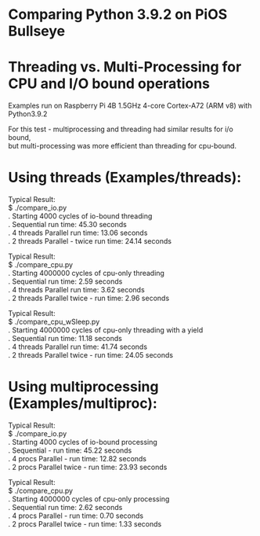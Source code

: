 # Comparing Python 3.9.2 on PiOS Bullseye
# Threading vs. Multi-Processing for CPU and I/O bound operations

Examples run on Raspberry Pi 4B  1.5GHz 4-core Cortex-A72 (ARM v8)
with Python3.9.2

For this test - multiprocessing and threading had similar results for i/o bound,  
but multi-processing was more efficient than threading for cpu-bound.  

# Using threads (Examples/threads):
Typical Result:  
$ ./compare_io.py  
.  Starting 4000 cycles of io-bound threading  
.  Sequential run time: 45.30 seconds  
.  4 threads Parallel run time: 13.06 seconds  
.  2 threads Parallel - twice run time: 24.14 seconds  

Typical Result:  
$ ./compare_cpu.py  
.  Starting 4000000 cycles of cpu-only threading  
.  Sequential run time: 2.59 seconds  
.  4 threads Parallel run time: 3.62 seconds  
.  2 threads Parallel twice - run time: 2.96 seconds  

Typical Result:  
$ ./compare_cpu_wSleep.py  
.  Starting 4000000 cycles of cpu-only threading with a yield  
.  Sequential run time: 11.18 seconds  
.  4 threads Parallel run time: 41.74 seconds  
.  2 threads Parallel twice - run time: 24.05 seconds  






# Using multiprocessing (Examples/multiproc):  
Typical Result:  
$ ./compare_io.py   
.  Starting 4000 cycles of io-bound processing  
.  Sequential - run time: 45.22 seconds  
.  4 procs Parallel - run time: 12.82 seconds  
.  2 procs Parallel twice - run time: 23.93 seconds  

Typical Result:  
$ ./compare_cpu.py  
.  Starting 4000000 cycles of cpu-only processing  
.  Sequential run time: 2.62 seconds  
.  4 procs Parallel - run time: 0.70 seconds  
.  2 procs Parallel twice - run time: 1.33 seconds  

